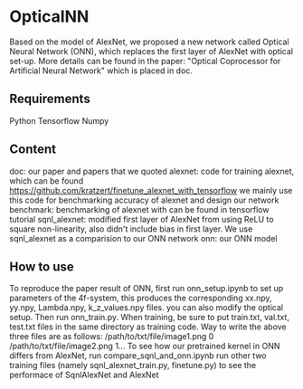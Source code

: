 # OpticalNN
Based on the model of AlexNet, we proposed a new network called Optical Neural Network (ONN), which replaces the first layer of AlexNet with optical set-up. More details can be found in the paper: "Optical Coprocessor for Artificial Neural Network" which is placed in doc.

## Requirements
Python
Tensorflow
Numpy

## Content
doc: our paper and papers that we quoted
alexnet: code for training alexnet, which can be found https://github.com/kratzert/finetune_alexnet_with_tensorflow we mainly use this code for benchmarking accuracy of alexnet and design our network
benchmark: benchmarking of alexnet with can be found in tensorflow tutorial
sqnl_alexnet: modified first layer of AlexNet from using ReLU to square non-linearity, also didn't include bias in first layer. We use sqnl_alexnet as a comparision to our ONN network
onn: our ONN model

## How to use
To reproduce the paper result of ONN, first run onn_setup.ipynb to set up parameters of the 4f-system, this produces the corresponding xx.npy, yy.npy, Lambda.npy, k_z_values.npy files. you can also modify the optical setup. 
Then run onn_train.py. When training, be sure to put train.txt, val.txt, test.txt files in the same directory as training code. Way to write the above three files are as follows:
/path/to/txt/file/image1.png 0
/path/to/txt/file/image2.png 1...
To see how our pretrained kernel in ONN differs from AlexNet, run compare_sqnl_and_onn.ipynb
run other two training files (namely sqnl_alexnet_train.py, finetune.py) to see the performace of SqnlAlexNet and AlexNet
